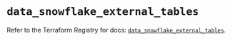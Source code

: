 # `data_snowflake_external_tables`

Refer to the Terraform Registry for docs: [`data_snowflake_external_tables`](https://registry.terraform.io/providers/snowflake-labs/snowflake/0.83.1/docs/data-sources/external_tables).
